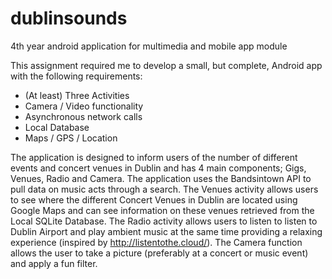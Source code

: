 # dublinsounds
4th year android application for multimedia and mobile app module

This assignment required me to develop a small, but complete, Android app with the following requirements:

- (At least) Three Activities
- Camera / Video functionality
- Asynchronous network calls
- Local Database
- Maps / GPS / Location

The application is designed to inform users of the number of different events and concert venues in Dublin and has 4 main components; Gigs, Venues, Radio and Camera. 
The application uses the Bandsintown API to pull data on music acts through a search. 
The Venues activity allows users to see where the different Concert Venues in Dublin are located using Google Maps and can see information on these venues retrieved from the Local SQLite Database. 
The Radio activity allows users to listen to listen to Dublin Airport and play ambient music at the same time providing a relaxing experience (inspired by http://listentothe.cloud/). 
The Camera function allows the user to take a picture (preferably at a concert or music event) and apply a fun filter.
